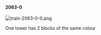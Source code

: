 #### 2063-0
![train-2063-0-0.png](https://github.com/lil-lab/nlvr/raw/master/nlvr/train/images/61/train-2063-0-0.png "train-2063-0-0.png")

One tower has 2 blocks of the same colour
